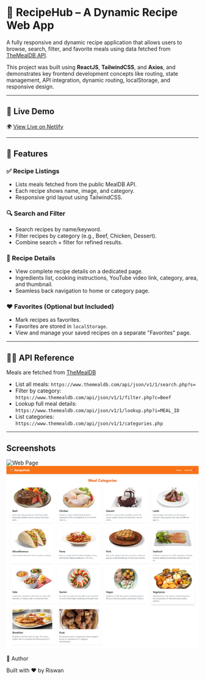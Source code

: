 # 🍴 RecipeHub – A Dynamic Recipe Web App

A fully responsive and dynamic recipe application that allows users to browse, search, filter, and favorite meals using data fetched from [TheMealDB API](https://www.themealdb.com/api.php).

This project was built using **ReactJS**, **TailwindCSS**, and **Axios**, and demonstrates key frontend development concepts like routing, state management, API integration, dynamic routing, localStorage, and responsive design.

---

## 🔗 Live Demo

🌍 [View Live on Netlify](https://your-recipe-app.netlify.app)

---

## 🚀 Features

### ✅ Recipe Listings
- Lists meals fetched from the public MealDB API.
- Each recipe shows name, image, and category.
- Responsive grid layout using TailwindCSS.

### 🔍 Search and Filter
- Search recipes by name/keyword.
- Filter recipes by category (e.g., Beef, Chicken, Dessert).
- Combine search + filter for refined results.

### 📖 Recipe Details
- View complete recipe details on a dedicated page.
- Ingredients list, cooking instructions, YouTube video link, category, area, and thumbnail.
- Seamless back navigation to home or category page.

### ❤️ Favorites (Optional but Included)
- Mark recipes as favorites.
- Favorites are stored in `localStorage`.
- View and manage your saved recipes on a separate "Favorites" page.

---

## 🧑‍🍳 API Reference

Meals are fetched from [TheMealDB](https://www.themealdb.com/api.php)

- List all meals: `https://www.themealdb.com/api/json/v1/1/search.php?s=`
- Filter by category: `https://www.themealdb.com/api/json/v1/1/filter.php?c=Beef`
- Lookup full meal details: `https://www.themealdb.com/api/json/v1/1/lookup.php?i=MEAL_ID`
- List categories: `https://www.themealdb.com/api/json/v1/1/categories.php`

---


## Screenshots

![Web Page](/public/Webpage.png)
![Categories Page](/public/Category.png)

📌 Author

Built with ❤️ by Riswan